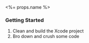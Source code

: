 <%= props.name %>

### Getting Started

1. Clean and build the Xcode project
2. Bro down and crush some code
